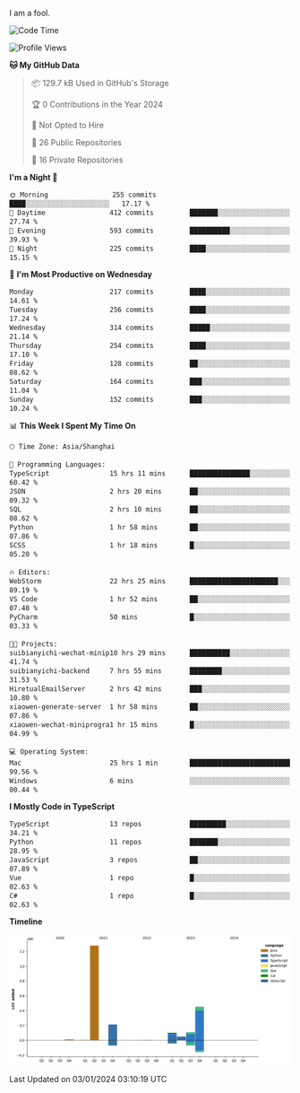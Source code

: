 I am a fool.

<!--START_SECTION:waka-->
![Code Time](http://img.shields.io/badge/Code%20Time-1%2C038%20hrs%2042%20mins-blue)

![Profile Views](http://img.shields.io/badge/Profile%20Views-0-blue)

**🐱 My GitHub Data** 

> 📦 129.7 kB Used in GitHub's Storage 
 > 
> 🏆 0 Contributions in the Year 2024
 > 
> 🚫 Not Opted to Hire
 > 
> 📜 26 Public Repositories 
 > 
> 🔑 16 Private Repositories 
 > 
**I'm a Night 🦉** 

```text
🌞 Morning                255 commits         ████░░░░░░░░░░░░░░░░░░░░░   17.17 % 
🌆 Daytime                412 commits         ███████░░░░░░░░░░░░░░░░░░   27.74 % 
🌃 Evening                593 commits         ██████████░░░░░░░░░░░░░░░   39.93 % 
🌙 Night                  225 commits         ████░░░░░░░░░░░░░░░░░░░░░   15.15 % 
```
📅 **I'm Most Productive on Wednesday** 

```text
Monday                   217 commits         ████░░░░░░░░░░░░░░░░░░░░░   14.61 % 
Tuesday                  256 commits         ████░░░░░░░░░░░░░░░░░░░░░   17.24 % 
Wednesday                314 commits         █████░░░░░░░░░░░░░░░░░░░░   21.14 % 
Thursday                 254 commits         ████░░░░░░░░░░░░░░░░░░░░░   17.10 % 
Friday                   128 commits         ██░░░░░░░░░░░░░░░░░░░░░░░   08.62 % 
Saturday                 164 commits         ███░░░░░░░░░░░░░░░░░░░░░░   11.04 % 
Sunday                   152 commits         ███░░░░░░░░░░░░░░░░░░░░░░   10.24 % 
```


📊 **This Week I Spent My Time On** 

```text
🕑︎ Time Zone: Asia/Shanghai

💬 Programming Languages: 
TypeScript               15 hrs 11 mins      ███████████████░░░░░░░░░░   60.42 % 
JSON                     2 hrs 20 mins       ██░░░░░░░░░░░░░░░░░░░░░░░   09.32 % 
SQL                      2 hrs 10 mins       ██░░░░░░░░░░░░░░░░░░░░░░░   08.62 % 
Python                   1 hr 58 mins        ██░░░░░░░░░░░░░░░░░░░░░░░   07.86 % 
SCSS                     1 hr 18 mins        █░░░░░░░░░░░░░░░░░░░░░░░░   05.20 % 

🔥 Editors: 
WebStorm                 22 hrs 25 mins      ██████████████████████░░░   89.19 % 
VS Code                  1 hr 52 mins        ██░░░░░░░░░░░░░░░░░░░░░░░   07.48 % 
PyCharm                  50 mins             █░░░░░░░░░░░░░░░░░░░░░░░░   03.33 % 

🐱‍💻 Projects: 
suibianyichi-wechat-minip10 hrs 29 mins      ██████████░░░░░░░░░░░░░░░   41.74 % 
suibianyichi-backend     7 hrs 55 mins       ████████░░░░░░░░░░░░░░░░░   31.53 % 
HiretualEmailServer      2 hrs 42 mins       ███░░░░░░░░░░░░░░░░░░░░░░   10.80 % 
xiaowen-generate-server  1 hr 58 mins        ██░░░░░░░░░░░░░░░░░░░░░░░   07.86 % 
xiaowen-wechat-miniprogra1 hr 15 mins        █░░░░░░░░░░░░░░░░░░░░░░░░   04.99 % 

💻 Operating System: 
Mac                      25 hrs 1 min        █████████████████████████   99.56 % 
Windows                  6 mins              ░░░░░░░░░░░░░░░░░░░░░░░░░   00.44 % 
```

**I Mostly Code in TypeScript** 

```text
TypeScript               13 repos            █████████░░░░░░░░░░░░░░░░   34.21 % 
Python                   11 repos            ███████░░░░░░░░░░░░░░░░░░   28.95 % 
JavaScript               3 repos             ██░░░░░░░░░░░░░░░░░░░░░░░   07.89 % 
Vue                      1 repo              █░░░░░░░░░░░░░░░░░░░░░░░░   02.63 % 
C#                       1 repo              █░░░░░░░░░░░░░░░░░░░░░░░░   02.63 % 
```



**Timeline**

![Lines of Code chart](https://raw.githubusercontent.com/VeejaLiu/VeejaLiu/master/assets/bar_graph.png)


 Last Updated on 03/01/2024 03:10:19 UTC
<!--END_SECTION:waka-->
